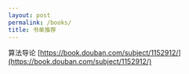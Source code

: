 ```yaml
---
layout: post
permalink: /books/
title: 书单推荐
---
```


算法导论 [https://book.douban.com/subject/1152912/](https://book.douban.com/subject/1152912/)
